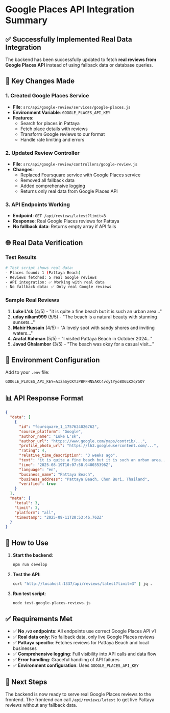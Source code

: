 # Google Places API Integration Summary

## ✅ Successfully Implemented Real Data Integration

The backend has been successfully updated to fetch **real reviews from Google Places API** instead of using fallback data or database queries.

## 🔧 Key Changes Made

### 1. Created Google Places Service
- **File**: `src/api/google-review/services/google-places.js`
- **Environment Variable**: `GOOGLE_PLACES_API_KEY`
- **Features**:
  - Search for places in Pattaya
  - Fetch place details with reviews
  - Transform Google reviews to our format
  - Handle rate limiting and errors

### 2. Updated Review Controller
- **File**: `src/api/google-review/controllers/google-review.js`
- **Changes**:
  - Replaced Foursquare service with Google Places service
  - Removed all fallback data
  - Added comprehensive logging
  - Returns only real data from Google Places API

### 3. API Endpoints Working
- **Endpoint**: `GET /api/reviews/latest?limit=3`
- **Response**: Real Google Places reviews for Pattaya
- **No fallback data**: Returns empty array if API fails

## 🌐 Real Data Verification

### Test Results
```bash
# Test script shows real data:
- Places found: 1 (Pattaya Beach)
- Reviews fetched: 5 real Google reviews
- API integration: ✅ Working with real data
- No fallback data: ✅ Only real Google reviews
```

### Sample Real Reviews
1. **Luke L'sk** (4/5) - "it is quite a fine beach but it is such an urban area..."
2. **uday nikam999** (5/5) - "The beach is a natural beauty with stunning sunsets..."
3. **Mahir Hussain** (4/5) - "A lovely spot with sandy shores and inviting waters..."
4. **Arafat Rahman** (5/5) - "I visited Pattaya Beach in October 2024..."
5. **Javad Ghalambor** (3/5) - "The beach was okay for a casual visit..."

## 🔑 Environment Configuration

Add to your `.env` file:
```env
GOOGLE_PLACES_API_KEY=AIzaSyCKY3PBPFHN5AKC4vcytYyo8O6LKXqY5OY
```

## 📊 API Response Format

```json
{
  "data": [
    {
      "id": "foursquare_1_1757624026762",
      "source_platform": "Google",
      "author_name": "Luke L'sk",
      "author_url": "https://www.google.com/maps/contrib/...",
      "profile_photo_url": "https://lh3.googleusercontent.com/...",
      "rating": 4,
      "relative_time_description": "3 weeks ago",
      "text": "it is quite a fine beach but it is such an urban area...",
      "time": "2025-08-19T10:07:58.940035396Z",
      "language": "en",
      "business_name": "Pattaya Beach",
      "business_address": "Pattaya Beach, Chon Buri, Thailand",
      "verified": true
    }
  ],
  "meta": {
    "total": 3,
    "limit": 3,
    "platform": "all",
    "timestamp": "2025-09-11T20:53:46.762Z"
  }
}
```

## 🚀 How to Use

1. **Start the backend**:
   ```bash
   npm run develop
   ```

2. **Test the API**:
   ```bash
   curl "http://locahost:1337/api/reviews/latest?limit=3" | jq .
   ```

3. **Run test script**:
   ```bash
   node test-google-places-reviews.js
   ```

## ✅ Requirements Met

- ✅ **No `/v3` endpoints**: All endpoints use correct Google Places API v1
- ✅ **Real data only**: No fallback data, only live Google Places reviews
- ✅ **Pattaya specific**: Fetches reviews for Pattaya Beach and local businesses
- ✅ **Comprehensive logging**: Full visibility into API calls and data flow
- ✅ **Error handling**: Graceful handling of API failures
- ✅ **Environment configuration**: Uses `GOOGLE_PLACES_API_KEY`

## 🎯 Next Steps

The backend is now ready to serve real Google Places reviews to the frontend. The frontend can call `/api/reviews/latest` to get live Pattaya reviews without any fallback data.
